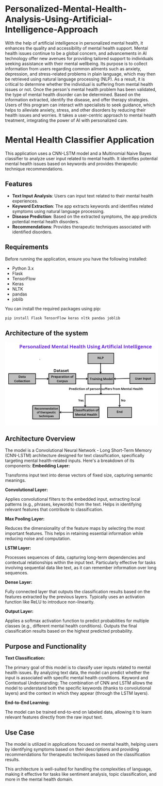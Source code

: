 # Personalized-Mental-Health-Analysis-Using-Artificial-Intelligence-Approach

With the help of artificial intelligence in personalized mental health, it enhances the quality and accessibility of mental health support. Mental health issues continue to be a global concern, and advancements in AI technology offer new avenues for providing tailored support to individuals seeking assistance with their mental wellbeing. Its purpose is to collect information from users regarding common ailments such as anxiety, depression, and stress-related problems in plain language, which may then be retrieved using natural language processing (NLP). As a result, it is critical to determine whether the individual is suffering from mental health issues or not. Once the person's mental health problem has been validated, the type of mental health disorder can be determined. Based on the information extracted, identify the disease, and offer therapy strategies. Users of this program can interact with specialists to seek guidance, which helps to alleviate anxiety, stress, and other disorders by reducing their health issues and worries. It takes a user-centric approach to mental health treatment, integrating the power of AI with personalized care.


# Mental Health Classifier Application

This application uses a CNN-LSTM model and a Multinomial Naive Bayes classifier to analyze user input related to mental health. It identifies potential mental health issues based on keywords and provides therapeutic technique recommendations.

## Features

- **Text Input Analysis**: Users can input text related to their mental health experiences.
- **Keyword Extraction**: The app extracts keywords and identifies related symptoms using natural language processing.
- **Disease Prediction**: Based on the extracted symptoms, the app predicts potential mental health disorders.
- **Recommendations**: Provides therapeutic techniques associated with identified disorders.

## Requirements

Before running the application, ensure you have the following installed:

- Python 3.x
- Flask
- TensorFlow
- Keras
- NLTK
- pandas
- joblib

You can install the required packages using pip:

```bash
pip install Flask TensorFlow keras nltk pandas joblib
```

## Architecture of the system
![CNN-LSTM Model Architecture](images/image.png)

## Architecture Overview
The model is a Convolutional Neural Network - Long Short-Term Memory (CNN-LSTM) architecture designed for text classification, specifically targeting mental health-related inputs. Here's a breakdown of its components:
**Embedding Layer:**

Transforms input text into dense vectors of fixed size, capturing semantic meanings.

**Convolutional Layer:**

Applies convolutional filters to the embedded input, extracting local patterns (e.g., phrases, keywords) from the text.
Helps in identifying relevant features that contribute to classification.

**Max Pooling Layer:**

Reduces the dimensionality of the feature maps by selecting the most important features.
This helps in retaining essential information while reducing noise and computation.

**LSTM Layer:**

Processes sequences of data, capturing long-term dependencies and contextual relationships within the input text.
Particularly effective for tasks involving sequential data like text, as it can remember information over long sequences.

**Dense Layer:**

Fully connected layer that outputs the classification results based on the features extracted by the previous layers.
Typically uses an activation function like ReLU to introduce non-linearity.

**Output Layer:**

Applies a softmax activation function to predict probabilities for multiple classes (e.g., different mental health conditions).
Outputs the final classification results based on the highest predicted probability.

## Purpose and Functionality

**Text Classification:**

The primary goal of this model is to classify user inputs related to mental health issues. By analyzing text data, the model can predict whether the input is associated with specific mental health conditions.
Keyword and Contextual Understanding: The combination of CNN and LSTM allows the model to understand both the specific keywords (thanks to convolutional layers) and the context in which they appear (through the LSTM layers).

**End-to-End Learning:**

The model can be trained end-to-end on labeled data, allowing it to learn relevant features directly from the raw input text.

## Use Case
The model is utilized in applications focused on mental health, helping users by identifying symptoms based on their descriptions and providing recommendations for therapeutic techniques based on the classification results.

This architecture is well-suited for handling the complexities of language, making it effective for tasks like sentiment analysis, topic classification, and more in the mental health domain.
